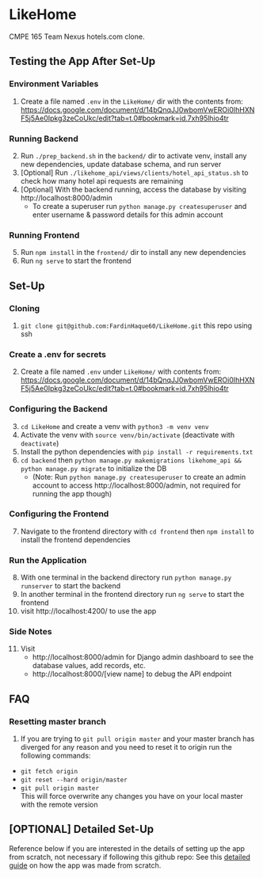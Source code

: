 # LikeHome
CMPE 165 Team Nexus hotels.com clone. 

## Testing the App After Set-Up
### Environment Variables

1. Create a file named `.env` in the `LikeHome/` dir with the contents from: https://docs.google.com/document/d/14bQnqJJ0wbomVwEROi0IhHXNF5j5Ae0Ipkg3zeCoUkc/edit?tab=t.0#bookmark=id.7xh95lhio4tr

### Running Backend

2. Run `./prep_backend.sh` in the `backend/` dir to activate venv, install any new dependencies, update database schema, and run server
3. [Optional] Run `./likehome_api/views/clients/hotel_api_status.sh` to check how many hotel api requests are remaining
4. [Optional] With the backend running, access the database by visiting http://localhost:8000/admin
    * To create a superuser run `python manage.py createsuperuser` and enter username & password details for this admin account

### Running Frontend

5. Run `npm install` in the `frontend/` dir to install any new dependencies
6. Run `ng serve` to start the frontend


## Set-Up
### Cloning

1.  `git clone git@github.com:FardinHaque60/LikeHome.git` this repo using ssh

### Create a .env for secrets

2. Create a file named `.env` under `LikeHome/` with contents from: https://docs.google.com/document/d/14bQnqJJ0wbomVwEROi0IhHXNF5j5Ae0Ipkg3zeCoUkc/edit?tab=t.0#bookmark=id.7xh95lhio4tr

### Configuring the Backend

3.  `cd LikeHome` and create a venv with `python3 -m venv venv`
4.  Activate the venv with `source venv/bin/activate` (deactivate with `deactivate`)
5.  Install the python dependencies with `pip install -r requirements.txt`
6.  `cd backend` then `python manage.py makemigrations likehome_api && python manage.py migrate` to initialize the DB
    * (Note: Run `python manage.py createsuperuser` to create an admin account to access http://localhost:8000/admin, not required for running the app though)

### Configuring the Frontend

7.  Navigate to the frontend directory with `cd frontend` then `npm install` to install the frontend dependencies

### Run the Application

8.  With one terminal in the backend directory run `python manage.py runserver` to start the backend
9.  In another terminal in the frontend directory run `ng serve` to start the frontend
10.  visit http://localhost:4200/ to use the app

### Side Notes

11. Visit 
    * http://localhost:8000/admin for Django admin dashboard to see the database values, add records, etc.
    * http://localhost:8000/[view name] to debug the API endpoint

## FAQ

### Resetting master branch

1. If you are trying to `git pull origin master` and your master branch has diverged for any reason and you need to reset it to origin run the following commands:
* `git fetch origin`
* `git reset --hard origin/master`
* `git pull origin master` <br>
This will force overwrite any changes you have on your local master with the remote version

## [OPTIONAL] Detailed Set-Up
Reference below if you are interested in the details of setting up the app from scratch, not necessary if following this github repo:
See this [detailed guide](https://docs.google.com/document/d/1slV_IaDIUy8Cx1ohTbfUQ5w1YkLrxQFsPOAyUyFd03s/edit?usp=sharing) on how the app was made from scratch.